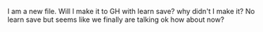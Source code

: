 I am a new file.  Will I make it to GH with learn save?
why didn't I make it?
No learn save but seems like we finally are talking
ok how about now?
